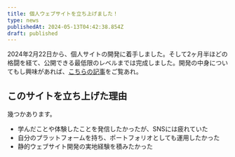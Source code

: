 ```yaml
---
title: 個人ウェブサイトを立ち上げました！
type: news
publishedAt: 2024-05-13T04:42:38.854Z
draft: published
---
```


2024年2月22日から、個人サイトの開発に着手しました。そして2ヶ月半ほどの格闘を経て、公開できる最低限のレベルまでは完成しました。開発の中身についてもし興味があれば、[こちらの記事](https://younagi.dev/ja/blog/astro-website/)をご覧あれ。

## このサイトを立ち上げた理由

幾つかあります。

- 学んだことや体験したことを発信したかったが、SNSには疲れていた
- 自分のプラットフォームを持ち、ポートフォリオとしても運用したかった
- 静的ウェブサイト開発の実地経験を積みたかった
